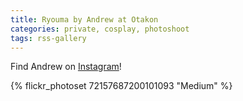 ```yaml
---
title: Ryouma by Andrew at Otakon
categories: private, cosplay, photoshoot
tags: rss-gallery
---
```


Find Andrew on [Instagram](https://www.instagram.com/andrewweindel/)!

{% flickr_photoset 72157687200101093 "Medium" %}